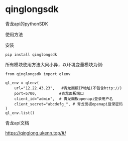 # qinglongsdk

青龙api的pythonSDK



使用方法

安装

```
pip install qinglongsdk
```

所有模块使用方法大同小异，以环境变量模块为例:

```
from qinglongsdk import qlenv

ql_env = qlenv(
    url="12.22.43.23",   #青龙面板IP地址(不包含http://)
    port=5700,			#青龙面板端口
    client_id="admin",  # 青龙面板openapi登录用户名
    client_secret="abcdefg_", # 青龙面板openapi登录密码
)
ql_env.list()
```

青龙api文档

https://qinglong.ukenn.top/#/


